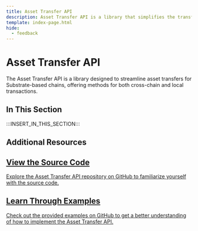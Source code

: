 ```yaml
---
title: Asset Transfer API
description: Asset Transfer API is a library that simplifies the transfer of assets for Substrate-based chains. It provides methods for cross-chain and local transfers.
template: index-page.html
hide:
  - feedback
---
```


# Asset Transfer API

The Asset Transfer API is a library designed to streamline asset transfers for Substrate-based chains, offering methods for both cross-chain and local transactions.

## In This Section

:::INSERT_IN_THIS_SECTION:::

## Additional Resources

<div class="subsection-wrapper">
  <div class="card">
    <a href="https://github.com/paritytech/asset-transfer-api" target="_blank">
      <h2 class="title">View the Source Code</h2>
      <p class="description">Explore the Asset Transfer API repository on GitHub to familiarize yourself with the source code.</p>
    </a>
  </div>
    <div class="card">
    <a href="https://github.com/paritytech/asset-transfer-api" target="_blank">
      <h2 class="title">Learn Through Examples</h2>
      <p class="description">Check out the provided examples on GitHub to get a better understanding of how to implement the Asset Transfer API.</p>
    </a>
  </div>
</div>

